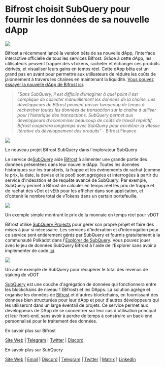 # Bifrost choisit SubQuery pour fournir les données de sa nouvelle dApp

![](https://miro.medium.com/max/1400/0*nqNosmn0y7FHOI42)

Bifrost a récemment lancé la version bêta de sa nouvelle dApp, l'interface interactive officielle de tous les services Bifrost. Grâce à cette dApp, les utilisateurs peuvent frapper des vTokens, racheter et échanger ces produits dérivés, et visualiser leurs gains en temps réel. Cette dApp bêta est un grand pas en avant pour permettre aux utilisateurs de réduire les coûts de jalonnement à travers les chaînes en maintenant la liquidité. [Vous pouvez essayer la nouvelle dApp de Bifrost ici](https://apps.bifrost.finance/).

> _"Sans SubQuery, il est difficile d'imaginer à quel point il est compliqué de collecter manuellement les données de la chaîne. Les développeurs de Bifrost peuvent passer beaucoup de temps à rechercher toutes les données de transaction sur la chaîne à utiliser pour l'historique des transactions. SubQuery permet aux développeurs d'économiser beaucoup de coûts de travail répétitif. Bifrost coopérera longtemps avec SubQuery pour accélérer la vitesse itérative du développement des produits"_ - Bifrost.Finance

![](https://miro.medium.com/max/1400/0*_JK-h0rjef6rk1ot)

Le nouveau projet Bifrost SubQuery dans l'explorateur SubQuery

Le service de[SubQuery](https://subquery.network/) aide [Bifrost](https://bifrost.finance/) à alimenter une grande partie des données présentées dans leur nouvelle dApp. Toutes les données historiques sur les transferts, la frappe et les événements de rachat (comme le prix, la date, la devise et le pool) sont agrégées et interrogées à partir du service d'indexation et de requête avancé de SubQuery. Par exemple, SubQuery permet à Bifrost de calculer en temps réel les prix de frappe et de rachat des vDot et vEth pour les afficher dans son application, et d'obtenir le nombre total de vTokens dans un certain portefeuille.

![](https://miro.medium.com/max/1400/0*WIxvwcgPIHzCf0E3)

Un exemple simple montrant le prix de la monnaie en temps réel pour vDOT

Bifrost utilise [SubQuery Projects](https://project.subquery.network/) pour gérer son propre projet et faire des mises à jour si nécessaire. Les services d'indexation et d'interrogation pour ce service sont entièrement gérés par SubQuery et fournis gratuitement à la communauté Polkadot dans l'[Explorer de SubQuery](https://explorer.subquery.network/). Vous pouvez jouer avec le jeu de données SubQuery Bifrost à l'aide de l'Explorer sans avoir à implémenter de code [ici](https://explorer.subquery.network/subquery/bifrost-finance/subql).

![](https://miro.medium.com/max/1400/0*J9Rao6oyFMxVNWzZ)

Un autre exemple de SubQuery pour récupérer le total des revenus de staking de vDOT

[SubQuery](https://subquery.network/) est une couche d'agrégation de données qui fonctionnera entre les blockchains de niveau 1 (Bifrost) et les DApps. La solution agrège et organise les données de [Bifrost](https://bifrost.finance/) et d'autres blockchains, en fournissant des données bien structurées pour leur dApp et pour d'autres développeurs qui les utiliseront dans un large éventail de projets. Ce service permet aux développeurs de DApp de se concentrer sur leur cas d'utilisation principal et leur front-end, sans avoir à perdre de temps à construire un back-end personnalisé pour le traitement des données.

En savoir plus sur Bifrost

[Site Web](https://bifrost.finance/) | [Telegram](https://t.me/bifrost_finance) | [Twitter](https://twitter.com/bifrost_finance) | [Discord](https://discord.gg/XjnjdKBNXj)

En savoir plus sur SubQuery

[Site Web](https://subquery.network/) | [Email](mailto:hello@subquery.network) | [Discord](https://discord.com/invite/78zg8aBSMG) | [Telegram](https://t.me/subquerynetwork) | [Twitter](https://twitter.com/subquerynetwork) | [Matrix](https://matrix.to/#/#subquery:matrix.org) | [LinkedIn](https://www.linkedin.com/company/subquery)
